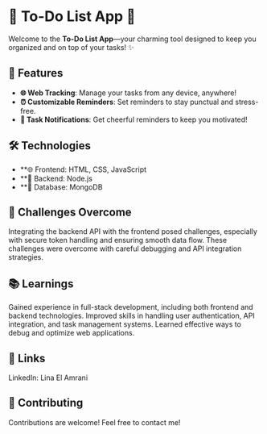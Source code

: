 # 🌸 To-Do List App 🌸

Welcome to the **To-Do List App**—your charming tool designed to keep you organized and on top of your tasks! ✨

## 🌟 Features

- **🌐 Web Tracking**: Manage your tasks from any device, anywhere!
- **⏰ Customizable Reminders**: Set reminders to stay punctual and stress-free.
- **🔔 Task Notifications**: Get cheerful reminders to keep you motivated!

## 🛠️ Technologies

- **🌐 Frontend: HTML, CSS, JavaScript
- **🔧 Backend: Node.js
- **💾 Database: MongoDB
## 💪 Challenges Overcome
Integrating the backend API with the frontend posed challenges, especially with secure token handling and ensuring smooth data flow. These challenges were overcome with careful debugging and API integration strategies.

## 📚 Learnings

Gained experience in full-stack development, including both frontend and backend technologies.
Improved skills in handling user authentication, API integration, and task management systems.
Learned effective ways to debug and optimize web applications.
## 🔗 Links
LinkedIn: Lina El Amrani <!-- (https://www.linkedin.com/in/lina-el-amrani-00b762289/) -->

## 🤝 Contributing

Contributions are welcome! Feel free to contact me!



